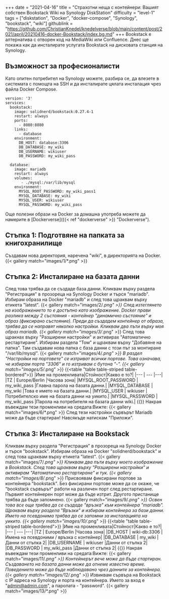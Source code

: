+++
date = "2021-04-16"
title = "Страхотни неща с контейнери: Вашият собствен Bookstack Wiki на Synology DiskStation"
difficulty = "level-1"
tags = ["diskstation", "Docker", "docker-compose", "Synology", "bookstack", "wiki"]
githublink = "https://github.com/ChristianKnedel/knedelverse/blob/main/content/post/2021/april/20210416-docker-Bookstack/index.bg.md"
+++
Bookstack е алтернатива с отворен код на MediaWiki или Confluence. Днес ще покажа как да инсталирате услугата Bookstack на дисковата станция на Synology.
## Възможност за професионалисти
Като опитен потребител на Synology можете, разбира се, да влезете в системата с помощта на SSH и да инсталирате цялата инсталация чрез файла Docker Compose.
```
version: '3'
services:
  bookstack:
    image: solidnerd/bookstack:0.27.4-1
    restart: always
    ports:
      - 8080:8080
    links:
      - database
    environment:
      DB_HOST: database:3306
      DB_DATABASE: my_wiki
      DB_USERNAME: wikiuser
      DB_PASSWORD: my_wiki_pass
      
  database:
    image: mariadb
    restart: always
    volumes:
       - ./mysql:/var/lib/mysql
    environment:
      MYSQL_ROOT_PASSWORD: my_wiki_pass1
      MYSQL_DATABASE: my_wiki
      MYSQL_USER: wikiuser
      MYSQL_PASSWORD: my_wiki_pass

```
Още полезни образи на Docker за домашна употреба можете да намерите в [Dockerverse]({{< ref "dockerverse" >}} "Dockerverse").
## Стъпка 1: Подготвяне на папката за книгохранилище
Създавам нова директория, наречена "wiki", в директорията на Docker.
{{< gallery match="images/1/*.png" >}}

## Стъпка 2: Инсталиране на базата данни
След това трябва да се създаде база данни. Кликвам върху раздела "Регистрация" в прозореца на Synology Docker и търся "mariadb". Избирам образа на Docker "mariadb" и след това щраквам върху етикета "latest".
{{< gallery match="images/2/*.png" >}}
След изтеглянето на изображението то е достъпно като изображение. Docker прави разлика между 2 състояния - контейнер "динамично състояние" и образ (фиксирано състояние). Преди да създадем контейнер от образа, трябва да се направят няколко настройки. Кликвам два пъти върху моя образ mariadb.
{{< gallery match="images/3/*.png" >}}
След това щракнах върху "Разширени настройки" и активирах "Автоматично рестартиране". Избирам раздела "Том" и щраквам върху "Добавяне на папка". Там създавам нова папка с база данни с този път за монтиране "/var/lib/mysql".
{{< gallery match="images/4/*.png" >}}
В раздел "Настройки на портовете" се изтриват всички портове. Това означава, че избирам порта "3306" и го изтривам с бутона "-".
{{< gallery match="images/5/*.png" >}}
{{<table "table table-striped table-bordered">}}
|Име на променливата|Стойност|Какво е то?|
|--- | --- |---|
|TZ	| Europe/Berlin |Часова зона|
|MYSQL_ROOT_PASSWORD	|  my_wiki_pass |Главна парола на базата данни.|
|MYSQL_DATABASE | 	my_wiki	|Това е името на базата данни.|
|MYSQL_USER	|  wikiuser	|Потребителско име на базата данни на уикито.|
|MYSQL_PASSWORD	|  my_wiki_pass	|Парола на потребителя на базата данни wiki.|
{{</table>}}
Накрая въвеждам тези променливи на средата:Вижте:
{{< gallery match="images/6/*.png" >}}
След тези настройки сървърът Mariadb може да бъде стартиран! Навсякъде натискам "Приложи".
## Стъпка 3: Инсталиране на Bookstack
Кликвам върху раздела "Регистрация" в прозореца на Synology Docker и търся "bookstack". Избирам образа на Docker "solidnerd/bookstack" и след това щраквам върху етикета "latest".
{{< gallery match="images/7/*.png" >}}
Кликвам два пъти върху моето изображение в Bookstack. След това щраквам върху "Разширени настройки" и активирам "Автоматично рестартиране" и тук.
{{< gallery match="images/8/*.png" >}}
Присвоявам фиксирани портове за контейнера "bookstack". Без фиксирани портове може да се окаже, че "bookstack сървърът" работи на различен порт след рестартиране. Първият контейнерен порт може да бъде изтрит. Другото пристанище трябва да бъде запомнено.
{{< gallery match="images/9/*.png" >}}
Освен това все още трябва да се създаде "връзка" към контейнера "mariadb". Щраквам върху раздела "Връзки" и избирам контейнера за бази данни. Името на псевдонима трябва да се запомни за инсталацията на уикито.
{{< gallery match="images/10/*.png" >}}
{{<table "table table-striped table-bordered">}}
|Име на променливата|Стойност|Какво е то?|
|--- | --- |---|
|TZ	| Europe/Berlin |Часова зона|
|DB_HOST	| wiki-db:3306	|Имена на псевдоними / връзка с контейнер|
|DB_DATABASE	| my_wiki |Данни от стъпка 2|
|DB_USERNAME	| wikiuser |Данни от стъпка 2|
|DB_PASSWORD	| my_wiki_pass	|Данни от стъпка 2|
{{</table>}}
Накрая въвеждам тези променливи на средата:Вижте:
{{< gallery match="images/11/*.png" >}}
Контейнерът вече може да бъде стартиран. Създаването на базата данни може да отнеме известно време. Поведението може да бъде наблюдавано чрез данните за контейнера.
{{< gallery match="images/12/*.png" >}}
Извиквам сървъра на Bookstack с IP адреса на Synology и порта на контейнера. Името за вход е "admin@admin.com", а паролата - "password".
{{< gallery match="images/13/*.png" >}}
